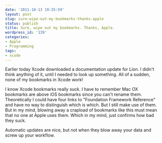 ```yaml
---
date: '2011-10-13 19:35:59'
layout: post
slug: sure-wipe-out-my-bookmarks-thanks-apple
status: publish
title: Sure, wipe out my bookmarks. Thanks, Apple.
wordpress_id: '139'
categories:
- Apple
- Programming
tags:
- xcode
---
```


Earlier today Xcode downloaded a documentation update for Lion. I didn't think anything of it, until I needed to look up something. All of a sudden, none of my bookmarks in Xcode work!

I know Xcode bookmarks really suck. I have to remember Mac OX bookmarks are above iOS bookmarks since you can't rename them. Theoretically I could have four links to "Foundation Framework Reference" and have no way to distinguish which is which. But I still make use of them. But in my mind, blowing away a crapload of bookmarks like this must mean that no one at Apple uses them. Which in my mind, just confirms how bad they suck.

Automatic updates are nice, but not when they blow away your data and screw up your workflow.
